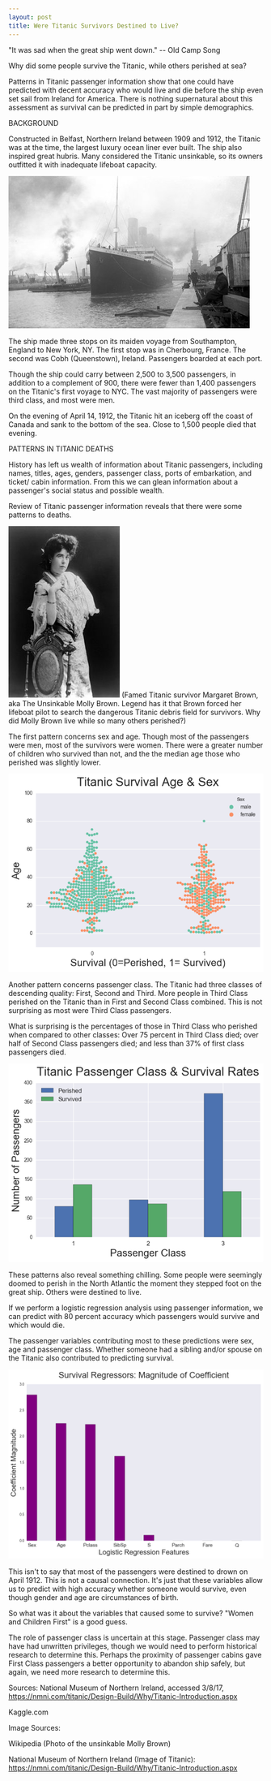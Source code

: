 ```yaml
---
layout: post
title: Were Titanic Survivors Destined to Live?
---
```


"It was sad when the great ship went down." -- Old Camp Song

Why did some people survive the Titanic, while others perished at sea?

Patterns in Titanic passenger information show that one could have predicted with decent accuracy who would live and die before the ship even set sail from Ireland for America. There is nothing supernatural about this assessment as survival can be predicted in part by simple demographics.

BACKGROUND

Constructed in Belfast, Northern Ireland between 1909 and 1912, the Titanic was at the time, the largest luxury ocean liner ever built. The ship also inspired great hubris. Many considered the Titanic unsinkable, so its owners outfitted it with inadequate lifeboat capacity.

![Titanicmap](../images/Project5Titanic/Titanic.jpg)

The ship made three stops on its maiden voyage from Southampton, England to New York, NY. The first stop was in Cherbourg, France. The second was Cobh (Queenstown), Ireland. Passengers boarded at each port.

Though the ship could carry between 2,500 to 3,500 passengers, in addition to a complement of 900, there were fewer than 1,400 passengers on the Titanic's first voyage to NYC. The vast majority of passengers were third class, and most were men.

On the evening of April 14, 1912, the Titanic hit an iceberg off the coast of Canada and sank to the bottom of the sea. Close to 1,500 people died that evening.

PATTERNS IN TITANIC DEATHS

History has left us wealth of information about Titanic passengers, including names, titles, ages, genders, passenger class, ports of embarkation, and ticket/ cabin information. From this we can glean information about a passenger's social status and possible wealth.

Review of Titanic passenger information reveals that there were some patterns to deaths.

![MollyBrownmap](../images/Project5Titanic/Margaret_Brown2.jpg)
(Famed Titanic survivor Margaret Brown, aka The Unsinkable Molly Brown. Legend has it that Brown forced her lifeboat pilot to search the dangerous Titanic debris field for survivors. Why did Molly Brown live while so many others perished?)

The first pattern concerns sex and age. Though most of the passengers were men, most of the survivors were women. There were a greater number of children who survived than not, and the the median age those who perished was slightly lower.

![Treemap](../images/Project5Titanic/ChristmasTree.png)

Another pattern concerns passenger class. The Titanic had three classes of descending quality: First, Second and Third. More people in Third Class perished on the Titanic than in First and Second Class combined. This is not surprising as most were Third Class passengers.

What is surprising is the percentages of those in Third Class who perished when compared to other classes: Over 75 percent in Third Class died; over half of Second Class passengers died; and less than 37% of first class passengers died.

![Pclassmap](../images/Project5Titanic/Pclass.png)

These patterns also reveal something chilling. Some people were seemingly doomed to perish in the North Atlantic the moment they stepped foot on the great ship. Others were destined to live.

If we perform a logistic regression analysis using passenger information, we can predict with 80 percent accuracy which passengers would survive and which would die.

The passenger variables contributing most to these predictions were sex, age and passenger class. Whether someone had a sibling and/or spouse on the Titanic also contributed to predicting survival.

![Regressorsmap](../images/Project5Titanic/TitanicVariables.png)

This isn't to say that most of the passengers were destined to drown on April 1912. This is not a causal connection. It's just that these variables allow us to predict with high accuracy whether someone would survive, even though gender and age are circumstances of birth.

So what was it about the variables that caused some to survive? "Women and Children First" is a good guess.

The role of passenger class is uncertain at this stage. Passenger class may have had unwritten privileges, though we would need to perform historical research to determine this.  Perhaps the proximity of passenger cabins gave First Class passengers a better opportunity to abandon ship safely, but again, we need more research to determine this.

Sources:
National Museum of Northern Ireland, accessed 3/8/17, https://nmni.com/titanic/Design-Build/Why/Titanic-Introduction.aspx

Kaggle.com


Image Sources:

Wikipedia (Photo of the unsinkable Molly Brown)

National Museum of Northern Ireland (Image of Titanic): https://nmni.com/titanic/Design-Build/Why/Titanic-Introduction.aspx
